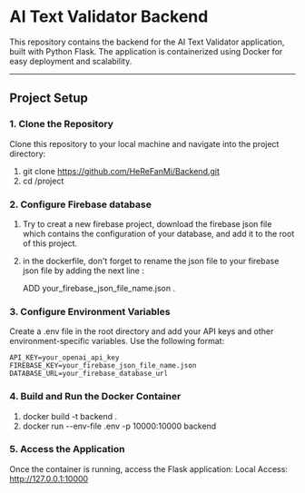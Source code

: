 # **AI Text Validator Backend**

This repository contains the backend for the AI Text Validator application, built with Python Flask. The application is containerized using Docker for easy deployment and scalability.

---

## **Project Setup**

### **1. Clone the Repository**

Clone this repository to your local machine and navigate into the project directory:

1. git clone https://github.com/HeReFanMi/Backend.git
2. cd /project

### **2. Configure Firebase database**

1. Try to creat a new firebase project, download the firebase json file which contains the configuration of your database, and add it to the root of this project.

2. in the dockerfile, don't forget to rename the json file to your firebase json file by adding the next line :

    ADD your_firebase_json_file_name.json .

### **3. Configure Environment Variables**

Create a .env file in the root directory and add your API keys and other environment-specific variables. Use the following format:

    API_KEY=your_openai_api_key
    FIREBASE_KEY=your_firebase_json_file_name.json
    DATABASE_URL=your_firebase_database_url

### **4. Build and Run the Docker Container**

1. docker build -t backend .
2. docker run --env-file .env -p 10000:10000 backend


### **5. Access the Application**

Once the container is running, access the Flask application:
Local Access: http://127.0.0.1:10000
